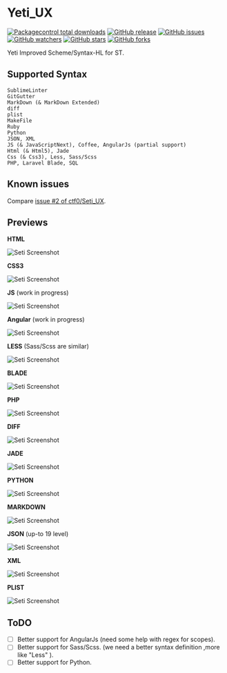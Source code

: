 # Yeti_UX

[![Packagecontrol total downloads](https://img.shields.io/packagecontrol/dt/Yeti_UX.svg?style=flat-square)](https://packagecontrol.io/packages/Yeti_UX/)
[![GitHub release](https://img.shields.io/github/release/ctf0/Yeti_UX.svg?style=flat-square&label=latest%20release)](https://github.com/ctf0/Yeti_UX/releases/latest/)
[![GitHub issues](https://img.shields.io/github/issues/ctf0/Yeti_UX.svg?style=flat-square)](https://github.com/ctf0/Yeti_UX/issues?utf8=✓&q=is%3Aissue+is%3Aopen)
[![GitHub watchers](https://img.shields.io/github/watchers/ctf0/Yeti_UX.svg?style=flat-square)](https://github.com/ctf0/Yeti_UX/watchers/)
[![GitHub stars](https://img.shields.io/github/stars/ctf0/Yeti_UX.svg?style=flat-square)](https://github.com/ctf0/Yeti_UX/stargazers/)
[![GitHub forks](https://img.shields.io/github/forks/ctf0/Yeti_UX.svg?style=flat-square)](https://github.com/ctf0/Yeti_UX/network/)

Yeti Improved Scheme/Syntax-HL for ST.

## Supported Syntax

```text
SublimeLinter
GitGutter
MarkDown (& MarkDown Extended)
diff
plist
MakeFile
Ruby
Python
JSON, XML
JS (& JavaScriptNext), Coffee, AngularJs (partial support)
Html (& Html5), Jade
Css (& Css3), Less, Sass/Scss
PHP, Laravel Blade, SQL
```

## Known issues

Compare [issue #2 of ctf0/Seti_UX](https://github.com/ctf0/Seti_UX/issues/2).

## Previews

**HTML**

![Seti Screenshot](./ss/html.png)

**CSS3**

![Seti Screenshot](./ss/css.png)

**JS** (work in progress)

![Seti Screenshot](./ss/js.png)

**Angular** (work in progress)

![Seti Screenshot](./ss/angular.png)

**LESS** (Sass/Scss are similar)

![Seti Screenshot](./ss/less.png)

**BLADE**

![Seti Screenshot](./ss/blade.png)

**PHP**

![Seti Screenshot](./ss/php.png)

**DIFF**

![Seti Screenshot](./ss/diff.png)

**JADE**

![Seti Screenshot](./ss/jade.png)

**PYTHON**

![Seti Screenshot](./ss/python.png)

**MARKDOWN**

![Seti Screenshot](./ss/md.png)

**JSON** (up-to 19 level)

![Seti Screenshot](./ss/json.png)

**XML**

![Seti Screenshot](./ss/xml.png)

**PLIST**

![Seti Screenshot](./ss/plist.png)

## ToDO

* [ ] Better support for AngularJs (need some help with regex for scopes).
* [ ] Better support for Sass/Scss. (we need a better syntax definition ,more like "Less" ).
* [ ] Better support for Python.
